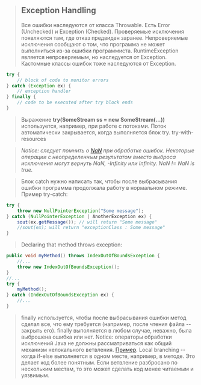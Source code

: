 >## Exception Handling
>Все ошибки наследуются от класса Throwable.
>Есть Error (Unchecked) и Exception (Checked). Проверяемые исключения появляются там, где отказ предвиден заранее. Непроверяемые исключения сообщают о том, что программа не может выполниться из-за ошибки программиста. RuntimeException является непроверяемым, но наследуется от Exception. Кастомные классы ошибок тоже наследуются от Exception.
```java
try {
	// block of code to monitor errors
} catch (Exception ex) {
	// exception handler
} finally {
	// code to be executed after try block ends
}
```
>Выражение **try(SomeStream ss = new SomeStream(...))** используется, например, при работе с потоками. Поток автоматически закрывается, когда выполняется блок try. try-with-resources

>*Notice: следует помнить о [NaN](https://www.baeldung.com/java-not-a-number) при обработке ошибок. Некоторые операции с неопределенным результатом вместо выброса исключения могут вернуть NaN, -Infinity или Infinity. NaN != NaN is true.*

>Блок catch нужно написать так, чтобы после выбрасывания ошибки программа продолжала работу в нормальном режиме.
>Пример try-catch:
```java
try {
	throw new NullPointerException("Some message");
} catch (NullPointerException | AnotherException ex) {
	sout(ex.getMessage()); // will return "Some message"
	//sout(ex); will return "exceptionClass : Some message"
}
```
>Declaring that method throws exception:
```java
public void myMethod() throws IndexOutOfBoundsException {
	//...
	throw new IndexOutOfBoundsException();
}
//...
try {
	myMethod();
} catch (IndexOutOfBoundsException ex) {
	//...
}
```
>finally используется, чтобы после выбрасывания ошибки метод сделал все, что ему требуется (например, после чтения файла -- закрыть его). finally выполняется в любом случае, неважно, была выброшена ошибка или нет.
>Notice: операторы обработки исключений Java не должны рассматриваться как общий механизм нелокального ветвления. [Пример](https://stackoverflow.com/questions/26134896/why-java-s-exception-handling-statements-should-not-be-considered-a-general-mech). Local branching -- когда if-else выполняется в одном месте, например, в методе. Это делает код более понятным. Если ветвление разбросано по нескольким местам, то это может сделать код менее читаемым и уязвимым.
<!--stackedit_data:
eyJoaXN0b3J5IjpbMTA0OTM0NDQxMSwxMjY1MTY0MTc1LC05OT
U5NjE5NzcsMTE4MTYyNDk0OSwtMzc0NDI1Mjc5LC0xOTQxMDQ0
NTYyLDEzOTU5NzkyOTEsMTg5ODk4MTU0Nyw2MjA2ODc0MDMsLT
EyNTQzODYyNThdfQ==
-->